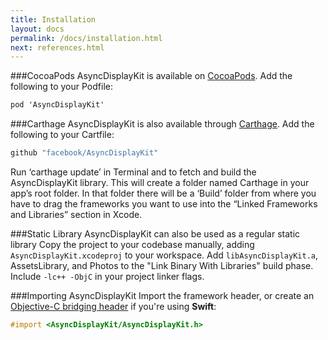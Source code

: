 ```yaml
---
title: Installation
layout: docs
permalink: /docs/installation.html
next: references.html
---
```

###CocoaPods
AsyncDisplayKit is available on <a href="http://cocoapods.org">CocoaPods</a>.  Add the following to your Podfile:
 ```objective-c
pod 'AsyncDisplayKit'
```

###Carthage
AsyncDisplayKit is also available through <a href="https://github.com/Carthage/Carthage">Carthage</a>. Add the following to your Cartfile:
 ```objective-c
github "facebook/AsyncDisplayKit"
```
Run ‘carthage update’ in Terminal and to fetch and build the AsyncDisplayKit library. This will create a folder named Carthage in your app’s root folder. In that folder there will be a ‘Build’ folder from where you have to drag the frameworks you want to use into the “Linked Frameworks and Libraries” section in Xcode.

###Static Library
AsyncDisplayKit can also be used as a regular static library
Copy the project to your codebase manually, adding `AsyncDisplayKit.xcodeproj` to your workspace. Add `libAsyncDisplayKit.a`, AssetsLibrary, and Photos to the "Link Binary With Libraries" build phase. Include `-lc++ -ObjC` in your project linker flags.

###Importing AsyncDisplayKit
Import the framework header, or create an <a href="https://developer.apple.com/library/ios/documentation/swift/conceptual/buildingcocoaapps/MixandMatch.html">Objective-C bridging header</a> if you're using **Swift**:

 ```objective-c
#import <AsyncDisplayKit/AsyncDisplayKit.h>
```
